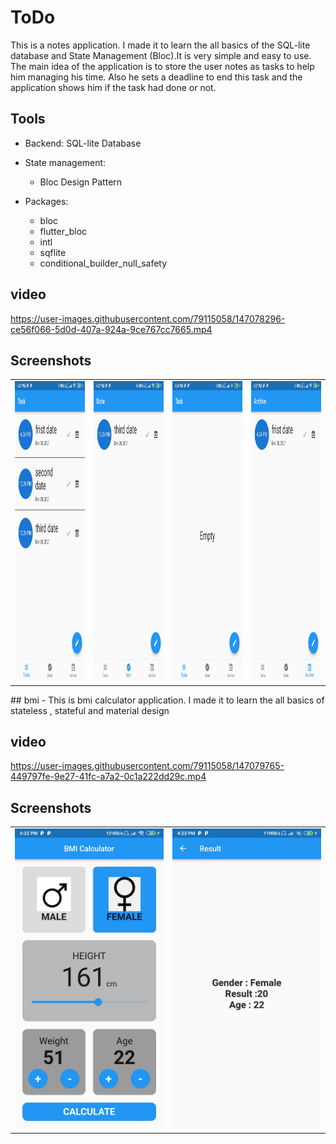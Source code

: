 # ToDo
This is a notes application. I made it to learn the all basics of the SQL-lite database and State Management (Bloc).It is very simple and easy to use. The main idea of the application is to store the user notes as tasks to help him managing his time. Also he sets a deadline to end this task and the application shows him if the task had done or not.

## Tools

- Backend: SQL-lite Database
- State management:
    - Bloc Design Pattern

- Packages:
    - bloc
    - flutter_bloc
    - intl
    - sqflite
    - conditional_builder_null_safety
## video
https://user-images.githubusercontent.com/79115058/147078296-ce56f066-5d0d-407a-924a-9ce767cc7665.mp4

## Screenshots
<table>
  <tr>
    <td><img src="lib/screen_shots/todo1.jpg" width=270 height=480></td>
    <td><img src="lib/screen_shots/todo2.jpg" width=270 height=480></td>
    <td><img src="lib/screen_shots/todo3.jpg" width=270 height=480></td>
     <td><img src="lib/screen_shots/todo4.jpg" width=270 height=480></td>
  </tr>
 </table>
## bmi
 - This is bmi calculator application. I made it to learn the all basics of stateless , stateful and material design
 
 ## video 
 https://user-images.githubusercontent.com/79115058/147079765-449797fe-9e27-41fc-a7a2-0c1a222dd29c.mp4
 ## Screenshots
<table>
  <tr>
    <td><img src="lib/screen_shots/bmi1.jpg" width=270 height=480></td>
    <td><img src="lib/screen_shots/bmi2.jpg" width=270 height=480></td>
  
  </tr>
 </table>


